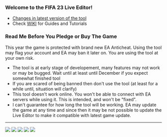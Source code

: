 ### Welcome to the FIFA 23 Live Editor!

- [Changes in latest version of the tool](https://raw.githubusercontent.com/xAranaktu/FIFA-23-Live-Editor/main/changelog.txt)
- Check [WIKI](https://github.com/xAranaktu/FIFA-23-Live-Editor/wiki) for Guides and Tutorials

### Read Me Before You Pledge or Buy The Game

This year the game is protected with brand new EA Anticheat. Using the tool may flag your account and EA may ban it later on.
You are using the tool at your own risk.

- The tool is at early stage of developement, many features may not work or may be bugged. Wait until at least until December if you expect somewhat finished tool
- If you are scared of being banned then don't use the tool (at least for a while until, situation will clarify)
- This tool doesn't work online. You won't be able to connect with EA servers while using it. This is intended, and won't be "fixed".
- I can't guarantee for how long the tool will be working. EA may update the game at any time and since then it may be not possible to update the Live Editor to make it compatible with latest game update.

***

![](https://i.imgur.com/W6lPg65.jpeg)
![](https://i.imgur.com/o1naouS.png)
![](https://i.imgur.com/0grWO3A.png)
![](https://i.imgur.com/4JGPfWK.png)
![](https://i.imgur.com/pwfIyfs.png)
